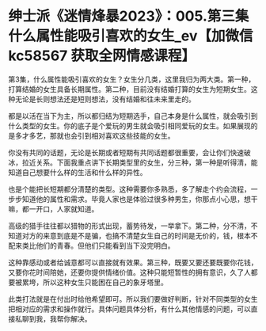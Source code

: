 # 绅士派《迷情烽暴2023》：005.第三集 什么属性能吸引喜欢的女生_ev【加微信 kc58567 获取全网情感课程】

第3集，什么属性能吸引喜欢的女生？女生分几类，这里我归为两大类。第一种，打算结婚的女生具备长期属性。第二种，目前没有结婚打算的女生为短期女生。这种无论是长则想法还是短则想法，没有结婚和往未来里走的。

都是以活在当下为主，所以都归结为短期选手，自己本身是什么属性，就会吸引到什么类型的女生。你的底子是个爱玩的男生就会吸引相同爱玩的女生。如果展现的是多才多艺，那就也会引到相对喜欢这些技能的女生。

你没有共同的话题，无论是长期或者短期有共同话题都很重要，会让你们快速破冰，拉近关系。下面我重点讲下长期类型里的女生，分三种，第一种是听得清，能知道自己想要什么样的生活和什么样的异性。

也是个能把长短期都分清楚的类型。这种需要你多熟悉，多了解走个约会流程，一步步知道他的属性和需求。毕竟人家也是体验过很多种男生，你那点小心思，想干嘛，都一开口，人家就知道。

高级的猎手往往都以猎物的形式出现，蓄势待发，一举拿下。第二种，分不清，不知道对方的来意到底是不是骗，也搞不清楚女生自己的时间是无价的，钱，根本不配来类比他们的青春。但他们只能看到当下没完明白。

这种靠感动或者给诚意都可以直接就有效果。第三种，既要又要还要既要你花钱，又要你花时间陪她，还要你提供情绪价值。这种只能短暂性的拥有意识，久了人都要被累垮，所以这种女生只能困在自己的象牙塔里。

此类打法就是在付出时给他希望即可。所以我们要做好判断，针对不同类型的女生把相对应的需求和操作就行。具体问题具体分析，有什么其他情感的问题，可以直接私聊到我，我帮你解决。

